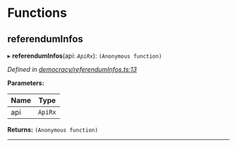 

# Functions

<a id="referenduminfos"></a>

##  referendumInfos

▸ **referendumInfos**(api: *`ApiRx`*): `(Anonymous function)`

*Defined in [democracy/referendumInfos.ts:13](https://github.com/polkadot-js/api/blob/bb7a5ac/packages/api-derive/src/democracy/referendumInfos.ts#L13)*

**Parameters:**

| Name | Type |
| ------ | ------ |
| api | `ApiRx` |

**Returns:** `(Anonymous function)`

___

